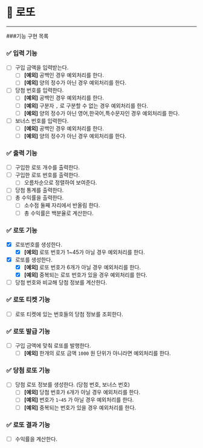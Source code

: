 # 🎯 로또

----

###기능 구현 목록

### ✅ 입력 기능
- [ ] 구입 금액을 입력받는다.
    - [ ] **[예외]** 공백인 경우 예외처리를 한다.
    - [ ] **[예외]** 양의 정수가 아닌 경우 예외처리를 한다.
- [ ] 당첨 번호를 입력한다.
    - [ ] **[예외]** 공백인 경우 예외처리를 한다.
    - [ ] **[예외]** 구분자 `,` 로 구분할 수 없는 경우 예외처리를 한다.
    - [ ] **[예외]** 양의 정수가 아닌 영어,한국어,특수문자인 경우 예외처리를 한다.
- [ ] 보너스 번호를 입력한다.
    - [ ] **[예외]** 공백인 경우 예외처리를 한다.
    - [ ] **[예외]** 양의 정수가 아닌 경우 예외처리를 한다.

### ✅ 출력 기능
- [ ] 구입한 로또 개수를 출력한다.
- [ ] 구입한 로또 번호를 출력한다.
    - [ ] 오름차순으로 정렬하여 보여준다.
- [ ] 당첨 통계를 출력한다.
- [ ] 총 수익률을 출력한다.
    - [ ] 소수점 둘째 자리에서 반올림 한다.
    - [ ] 총 수익률은 백분율로 계산한다.

### ✅ 로또 기능
- [x] 로또번호를 생성한다. 
    - [x] **[예외]** 로또 번호가 1~45가 아닐 경우 예외처리를 한다.
- [x] 로또를 생성한다.
    - [x] **[예외]** 로또 번호가 6개가 아닐 경우 예외처리를 한다.
    - [x] **[예외]** 중복되는 로또 번호가 있을 경우 예외처리를 한다.
- [ ] 당첨 번호와 비교해 당첨 정보를 계산한다.

### ✅ 로또 티켓 기능
- [ ] 로또 티켓에 있는 번호들의 당첨 정보를 조회한다.

### ✅ 로또 발급 기능
- [ ] 구입 금액에 맞춰 로또를 발행한다.
    - [ ] **[예외]** 한개의 로또 금액 `1000` 원 단위가 아니라면 예외처리를 한다.

### ✅ 당첨 로또 기능
- [ ] 당첨 로또 정보를 생성한다. (당첨 번호, 보너스 번호)
    - [ ] **[예외]** 당첨 번호가 `6`개가 아닐 경우 예외처리를 한다.
    - [ ] **[예외]** 번호가 `1~45` 가 아닐 경우 예외처리를 한다.
    - [ ] **[예외]** 중복되는 번호가 있을 경우 예외처리를 한다.

### ✅ 로또 결과 기능
- [ ] 수익률을 계산한다.
